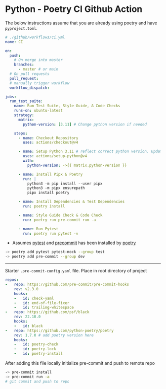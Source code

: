# Python - Poetry CI Github Action

The below instructions assume that you are already using poetry and have `pyproject.toml`.

```yaml
# ./github/workflows/ci.yml
name: CI

on:
  push:
    # On merge into master
    branches:
      - master # or main
  # On pull requests
  pull_request:
  # manually trigger workflow
  workflow_dispatch:

jobs:
  run_test_suite:
    name: Run Test Suite, Style Guide, & Code Checks
    runs-on: ubuntu-latest
    strategy:
      matrix:
        python-version: [3.11] # Change python version if needed

    steps:
      - name: Checkout Repository
        uses: actions/checkout@v4

      - name: Setup Python 3.11 # reflect correct python version. Update name if needed
        uses: actions/setup-python@v4
        with:
          python-version: ->{{ matrix.python-version }}

      - name: Install Pipx & Poetry
        run: |
          python3 -m pip install --user pipx
          python3 -m pipx ensurepath
          pipx install poetry

      - name: Install Dependencies & Test Dependencies
        run: poetry install

      - name: Style Guide Check & Code Check
        run: poetry run pre-commit run -a

      - name: Run Pytest
        run: poetry run pytest -v

```

- Assumes [pytest](https://docs.pytest.org/en/7.4.x/) and [precommit](https://pre-commit.com/) has been installed by [poetry](https://python-poetry.org/)

```bash
-> poetry add pytest pytest-mock --group test
-> poetry add pre-commit --group dev
```

---

Starter `.pre-commit-config.yaml` file. Place in root directory of project

```yaml
repos:
-   repo: https://github.com/pre-commit/pre-commit-hooks
    rev: v2.3.0
    hooks:
    -   id: check-yaml
    -   id: end-of-file-fixer
    -   id: trailing-whitespace
-   repo: https://github.com/psf/black
    rev: 22.10.0
    hooks:
    -   id: black
-   repo: https://github.com/python-poetry/poetry
    rev: 1.7.0 # add poetry version here
    hooks:
    -   id: poetry-check
    -   id: poetry-lock
    -   id: poetry-install
```

After adding this file locally initialize pre-commit and push to remote repo

```bash
-> pre-commit install
-> pre-commit run -a
# git commit and push to repo
```
